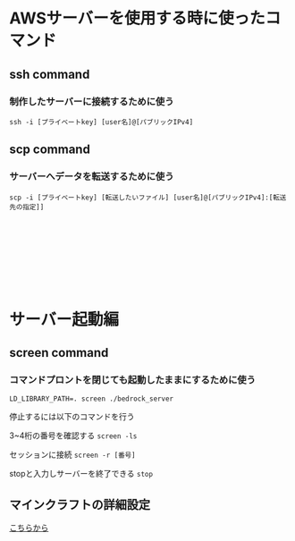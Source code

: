 # AWSサーバーを使用する時に使ったコマンド

## ssh command
### 制作したサーバーに接続するために使う
`ssh -i [プライベートkey] [user名]@[パブリックIPv4]`

## scp command
### サーバーへデータを転送するために使う
`scp -i [プライベートkey] [転送したいファイル] [user名]@[パブリックIPv4]:[転送先の指定]]`

<br>
<br>
<br>
<br>
<br>
<br>
<br>

# サーバー起動編
  
## screen command 
### コマンドプロントを閉じても起動したままにするために使う
`LD_LIBRARY_PATH=. screen ./bedrock_server`
  
停止するには以下のコマンドを行う  
  
3~4桁の番号を確認する
`screen -ls`
 
 セッションに接続 
`screen -r [番号]`
  
stopと入力しサーバーを終了できる
`stop`

## マインクラフトの詳細設定
[こちらから](https://minecraft.server-memo.net/server-properties/)
